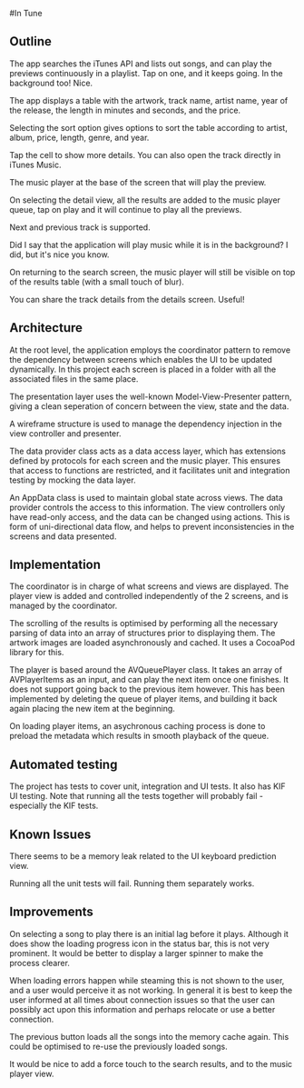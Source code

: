 #In Tune

## Outline

The app searches the iTunes API and lists out songs, and can play the previews continuously in a playlist. Tap on one, and it keeps going. In the background too! Nice.

The app displays a table with the artwork, track name, artist name, year of the release, the length in minutes and seconds, and the price. 

Selecting the sort option gives options to sort the table according to artist, album, price, length, genre, and year.

Tap the cell to show more details. You can also open the track directly in iTunes Music. 

The music player at the base of the screen that will play the preview. 

On selecting the detail view, all the results are added to the music player queue, tap on play and it will continue to play all the previews.

Next and previous track is supported. 

Did I say that the application will play music while it is in the background? I did, but it's nice you know.

On returning to the search screen, the music player will still be visible on top of the results table (with a small touch of blur).

You can share the track details from the details screen. Useful! 

## Architecture 

At the root level, the application employs the coordinator pattern to remove the dependency between screens which enables the UI to be updated dynamically. In this project each screen is placed in a folder with all the associated files in the same place. 

The presentation layer uses the well-known Model-View-Presenter pattern, giving a clean seperation of concern between the view, state and the data.

A wireframe structure is used to manage the dependency injection in the view controller and presenter.

The data provider class acts as a data access layer, which has extensions defined by protocols for each screen and the music player. This ensures that access to functions are restricted, and it facilitates unit and integration testing by mocking the data layer.

An AppData class is used to maintain global state across views. The data provider controls the access to this information. The view controllers only have read-only access, and the data can be changed using actions. This is form of uni-directional data flow, and helps to prevent inconsistencies in the screens and data presented. 

## Implementation 

The coordinator is in charge of what screens and views are displayed. The player view is added and controlled independently of the 2 screens, and is managed by the coordinator. 

The scrolling of the results is optimised by performing all the necessary parsing of data into an array of structures prior to displaying them. The artwork images are loaded asynchronously and cached. It uses a CocoaPod library for this. 

The player is based around the AVQueuePlayer class. It takes an array of AVPlayerItems as an input, and can play the next item once one finishes. It does not support going back to the previous item however. This has been implemented by deleting the queue of player items, and building it back again placing the new item at the beginning. 

On loading player items, an asychronous caching process is done to preload the metadata which results in smooth playback of the queue.

## Automated testing
The project has tests to cover unit, integration and UI tests. It also has KIF UI testing. Note that running all the tests together will probably fail - especially the KIF tests.  

## Known Issues
There seems to be a memory leak related to the UI keyboard prediction view.

Running all the unit tests will fail. Running them separately works. 

## Improvements

On selecting a song to play there is an initial lag before it plays. Although it does show the loading progress icon in the status bar, this is not very prominent. It would be better to display a larger spinner to make the process clearer. 

When loading errors happen while steaming this is not shown to the user, and a user would perceive it as not working. In general it is best to keep the user informed at all times about connection issues so that the user can possibly act upon this information and perhaps relocate or use a better connection. 

The previous button loads all the songs into the memory cache again. This could be optimised to re-use the previously loaded songs.

It would be nice to add a force touch to the search results, and to the music player view. 